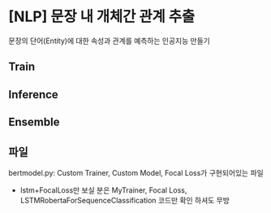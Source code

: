 # [NLP] 문장 내 개체간 관계 추출
문장의 단어(Entity)에 대한 속성과 관계를 예측하는 인공지능 만들기

## Train

## Inference


## Ensemble


## 파일
bertmodel.py: Custom Trainer, Custom Model, Focal Loss가 구현되어있는 파일
- lstm+FocalLoss만 보실 분은 MyTrainer, Focal Loss, LSTMRobertaForSequenceClassification 코드만 확인 하셔도 무방
